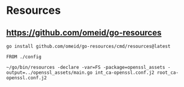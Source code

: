 # Resources
## https://github.com/omeid/go-resources
```
go install github.com/omeid/go-resources/cmd/resources@latest

FROM ./config

~/go/bin/resources -declare -var=FS -package=openssl_assets -output=../openssl_assets/main.go int_ca-openssl.conf.j2 root_ca-openssl.conf.j2
```
